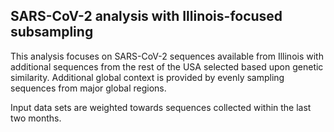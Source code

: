 ## SARS-CoV-2 analysis with Illinois-focused subsampling
This analysis focuses on SARS-CoV-2 sequences available from Illinois with additional sequences from 
the rest of the USA selected based upon genetic similarity. Additional global context is provided by evenly sampling sequences from 
major global regions.

Input data sets are weighted towards sequences collected within the last two months.
